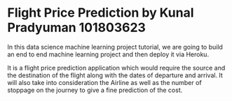 # Flight Price Prediction by Kunal Pradyuman 101803623

In this data science machine learning project tutorial, we are going to build an end to end machine learning project and then deploy it via Heroku.

It is a flight price prediction application which would require the source and the destination of the flight along with the dates of departure and arrival. It will also take into consideration the Airline as well as the number of stoppage on the journey to give a fine prediction of the cost.



